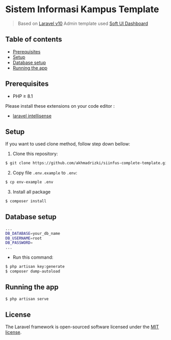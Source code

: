 # Sistem Informasi Kampus Template
> Based on [Laravel v10](https://laravel.com)
> Admin template used [Soft UI Dashboard](https://demos.creative-tim.com/soft-ui-dashboard/pages/dashboard.html?_ga=2.139625715.1105593184.1681832502-697065897.1681622534)

## Table of contents

- [Prerequisites](#prerequisites)
- [Setup](#setup)
- [Database setup](#database-setup)
- [Running the app](#running-the-app)

## Prerequisites

- PHP ≥ 8.1

Please install these extensions on your code editor :

- [laravel intellisense](https://marketplace.visualstudio.com/items?itemName=mohamedbenhida.laravel-intellisense)

## Setup
If you want to used clone method, follow step down bellow:
1. Clone this repository:
```sh
$ git clone https://github.com/akhmadrizki/siinfus-complete-template.git
```
2. Copy file `.env.example` to `.env`:
```sh
$ cp env-example .env
```
3. Install all package
```sh
$ composer install
```

## Database setup

```sh
...
DB_DATABASE=your_db_name
DB_USERNAME=root
DB_PASSWORD=
...
```

- Run this command:
```sh
$ php artisan key:generate
$ composer dump-autoload
```

## Running the app

```sh
$ php artisan serve
```

## License

The Laravel framework is open-sourced software licensed under the [MIT license](https://opensource.org/licenses/MIT).
